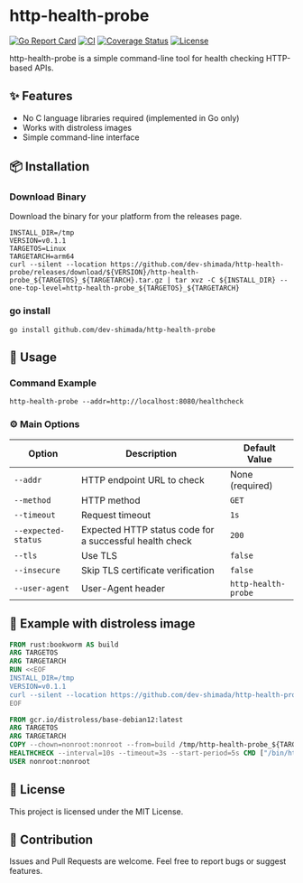 # http-health-probe

[![Go Report Card](https://goreportcard.com/badge/github.com/dev-shimada/http-health-probe)](https://goreportcard.com/report/github.com/dev-shimada/http-health-probe)
[![CI](https://github.com/dev-shimada/http-health-probe/actions/workflows/CI.yaml/badge.svg)](https://github.com/dev-shimada/http-health-probe/actions/workflows/CI.yaml)
[![Coverage Status](https://coveralls.io/repos/github/dev-shimada/http-health-probe/badge.svg?branch=main)](https://coveralls.io/github/dev-shimada/http-health-probe?branch=main)
[![License](https://img.shields.io/badge/license-MIT-blue)](https://github.com/dev-shimada/http-health-probe/blob/master/LICENSE)

http-health-probe is a simple command-line tool for health checking HTTP-based APIs. 

## ✨ Features

- No C language libraries required (implemented in Go only)
- Works with distroless images
- Simple command-line interface

## 📦 Installation

### Download Binary

Download the binary for your platform from the releases page.
```shell
INSTALL_DIR=/tmp
VERSION=v0.1.1
TARGETOS=Linux
TARGETARCH=arm64
curl --silent --location https://github.com/dev-shimada/http-health-probe/releases/download/${VERSION}/http-health-probe_${TARGETOS}_${TARGETARCH}.tar.gz | tar xvz -C ${INSTALL_DIR} --one-top-level=http-health-probe_${TARGETOS}_${TARGETARCH}
```

### go install

```shell
go install github.com/dev-shimada/http-health-probe
```

## 🚀 Usage

### Command Example

```shell
http-health-probe --addr=http://localhost:8080/healthcheck
```

### ⚙️ Main Options

| Option              | Description                                             | Default Value       |
| ------------------- | ------------------------------------------------------- | ------------------- |
| `--addr`            | HTTP endpoint URL to check                              | None (required)     |
| `--method`          | HTTP method                                             | `GET`               |
| `--timeout`         | Request timeout                                         | `1s`                |
| `--expected-status` | Expected HTTP status code for a successful health check | `200`               |
| `--tls`             | Use TLS                                                 | `false`             |
| `--insecure`        | Skip TLS certificate verification                       | `false`             |
| `--user-agent`      | User-Agent header                                       | `http-health-probe` |

## 🐳 Example with distroless image

```Dockerfile
FROM rust:bookworm AS build
ARG TARGETOS
ARG TARGETARCH
RUN <<EOF
INSTALL_DIR=/tmp
VERSION=v0.1.1
curl --silent --location https://github.com/dev-shimada/http-health-probe/releases/download/${VERSION}/http-health-probe_${TARGETOS}_${TARGETARCH}.tar.gz | tar xvz -C ${INSTALL_DIR} --one-top-level=http-health-probe_${TARGETOS}_${TARGETARCH}
EOF

FROM gcr.io/distroless/base-debian12:latest
ARG TARGETOS
ARG TARGETARCH
COPY --chown=nonroot:nonroot --from=build /tmp/http-health-probe_${TARGETOS}_${TARGETARCH}/http-health-probe /bin/http-health-probe
HEALTHCHECK --interval=10s --timeout=3s --start-period=5s CMD ["/bin/http-health-probe", "--addr=:3000"]
USER nonroot:nonroot
```

## 📝 License

This project is licensed under the MIT License.

## 🤝 Contribution

Issues and Pull Requests are welcome. Feel free to report bugs or suggest features.
